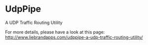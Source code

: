 # UdpPipe
A UDP Traffic Routing Utility

For more details, please have a look at this page: http://www.liebrandapps.com/udppipe-a-udp-traffic-routing-utility/

